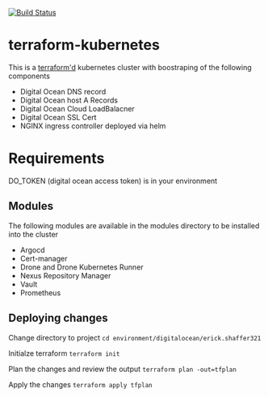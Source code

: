 [![Build Status](https://drone.commandyourmoney.co/api/badges/badass-budget-project/terraform-kubernetes/status.svg)](https://drone.commandyourmoney.co/badass-budget-project/terraform-kubernetes)
# terraform-kubernetes
This is a [terraform'd](https://www.terraform.io/) kubernetes cluster with boostraping of the following components

* Digital Ocean DNS record
* Digital Ocean host A Records
* Digital Ocean Cloud LoadBalacner
* Digital Ocean SSL Cert
* NGINX ingress controller deployed via helm

# Requirements

DO_TOKEN (digital ocean access token) is in your environment


## Modules

The following modules are available in the modules directory to be installed into the cluster

* Argocd
* Cert-manager
* Drone and Drone Kubernetes Runner
* Nexus Repository Manager
* Vault
* Prometheus

## Deploying changes
Change directory to project
`cd environment/digitalocean/erick.shaffer321`

Initialze terraform
`terraform init`

Plan the changes and review the output
`terraform plan -out=tfplan`

Apply the changes
`terraform apply tfplan`

